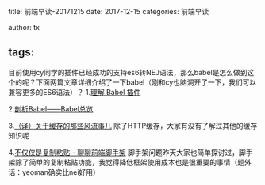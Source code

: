 title: 前端早读-20171215
date: 2017-12-15
categories: 前端早读

author: tx

tags:
---
目前使用cy同学的插件已经成功的支持es6转NEJ语法，那么babel是怎么做到这个的呢？下面两篇文章详细介绍了一下babel（刚和cy也脑洞开了一下，我们可以兼容更多的ES6语法）？
1.[理解 Babel 插件](http://taobaofed.org/blog/2016/09/29/babel-plugins/)

2.[剖析Babel——Babel总览](http://www.alloyteam.com/2017/04/analysis-of-babel-babel-overview/)

3.[（译）关于缓存的那些风流事儿](https://www.w3ctech.com/topic/1990)
除了HTTP缓存，大家有没有了解过其他的缓存知识呢

4.[不仅仅是复制粘贴 - 聊聊前端脚手架](http://www.cnblogs.com/ihardcoder/p/6648423.html)
脚手架问题昨天大家也简单探讨过，脚手架除了简单的复制粘贴功能，我觉得降低框架使用成本也是很重要的事情（题外话：yeoman确实比nei好用）
